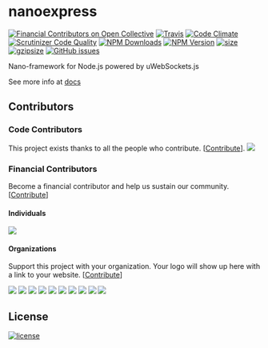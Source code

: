 # nanoexpress

[![Financial Contributors on Open Collective](https://opencollective.com/nanoexpress/all/badge.svg?label=financial+contributors)](https://opencollective.com/nanoexpress) [![Travis](https://img.shields.io/travis/nanoexpress/nanoexpress.svg)](http://github.com/nanoexpress/nanoexpress)
[![Code Climate](https://codeclimate.com/github/nanoexpress/nanoexpress/badges/gpa.svg)](https://codeclimate.com/github/nanoexpress/nanoexpress)
[![Scrutinizer Code Quality](https://scrutinizer-ci.com/g/nanoexpress/nanoexpress/badges/quality-score.png?b=master)](https://scrutinizer-ci.com/g/nanoexpress/nanoexpress/?branch=master)
[![NPM Downloads](https://img.shields.io/npm/dm/nanoexpress.svg)](https://npmjs.org/package/nanoexpress)
[![NPM Version](https://img.shields.io/npm/v/nanoexpress.svg)](https://npmjs.org/package/nanoexpress)
[![size](https://img.badgesize.io/https://unpkg.com/nanoexpress)](http://unpkg.com/nanoexpress)
[![gzipsize](https://img.badgesize.io/https://unpkg.com/nanoexpress?compression=gzip)](http://unpkg.com/nanoexpress)
[![GitHub issues](https://img.shields.io/github/issues/nanoexpress/nanoexpress.svg)](http://github.com/nanoexpress/nanoexpress/issues)

<!-- [![Coverage Status](https://coveralls.io/repos/github/nanoexpress/nanoexpress/badge.svg?branch=master)](https://coveralls.io/github/nanoexpress/nanoexpress?branch=master) -->

Nano-framework for Node.js powered by uWebSockets.js

See more info at [docs](https://nanoexpress.js.org)

## Contributors

### Code Contributors

This project exists thanks to all the people who contribute. [[Contribute](CONTRIBUTING.md)].
<a href="https://github.com/nanoexpress/nanoexpress/graphs/contributors"><img src="https://opencollective.com/nanoexpress/contributors.svg?width=890&button=false" /></a>

### Financial Contributors

Become a financial contributor and help us sustain our community. [[Contribute](https://opencollective.com/nanoexpress/contribute)]

#### Individuals

<a href="https://opencollective.com/nanoexpress"><img src="https://opencollective.com/nanoexpress/individuals.svg?width=890"></a>

#### Organizations

Support this project with your organization. Your logo will show up here with a link to your website. [[Contribute](https://opencollective.com/nanoexpress/contribute)]

<a href="https://opencollective.com/nanoexpress/organization/0/website"><img src="https://opencollective.com/nanoexpress/organization/0/avatar.svg"></a>
<a href="https://opencollective.com/nanoexpress/organization/1/website"><img src="https://opencollective.com/nanoexpress/organization/1/avatar.svg"></a>
<a href="https://opencollective.com/nanoexpress/organization/2/website"><img src="https://opencollective.com/nanoexpress/organization/2/avatar.svg"></a>
<a href="https://opencollective.com/nanoexpress/organization/3/website"><img src="https://opencollective.com/nanoexpress/organization/3/avatar.svg"></a>
<a href="https://opencollective.com/nanoexpress/organization/4/website"><img src="https://opencollective.com/nanoexpress/organization/4/avatar.svg"></a>
<a href="https://opencollective.com/nanoexpress/organization/5/website"><img src="https://opencollective.com/nanoexpress/organization/5/avatar.svg"></a>
<a href="https://opencollective.com/nanoexpress/organization/6/website"><img src="https://opencollective.com/nanoexpress/organization/6/avatar.svg"></a>
<a href="https://opencollective.com/nanoexpress/organization/7/website"><img src="https://opencollective.com/nanoexpress/organization/7/avatar.svg"></a>
<a href="https://opencollective.com/nanoexpress/organization/8/website"><img src="https://opencollective.com/nanoexpress/organization/8/avatar.svg"></a>
<a href="https://opencollective.com/nanoexpress/organization/9/website"><img src="https://opencollective.com/nanoexpress/organization/9/avatar.svg"></a>

## License

[![license](https://img.shields.io/github/license/nanoexpress/nanoexpress.svg)](https://github.com/nanoexpress/nanoexpress/blob/master/LICENSE)
